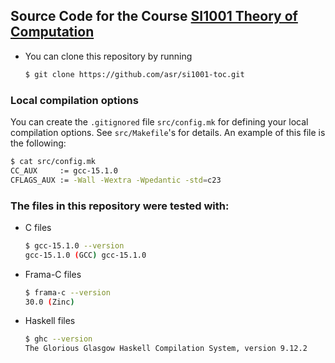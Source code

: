 ## Source Code for the Course [SI1001 Theory of Computation](https://asr.github.io/cursos/si1001-teoria-de-la-computacion/index.html)

* You can clone this repository by running

    ```bash
    $ git clone https://github.com/asr/si1001-toc.git
    ```

### Local compilation options

You can create the `.gitignored` file `src/config.mk` for defining your
local compilation options. See `src/Makefile`'s for details. An example of
this file is the following:

```bash
$ cat src/config.mk
CC_AUX     := gcc-15.1.0
CFLAGS_AUX := -Wall -Wextra -Wpedantic -std=c23
```

### The files in this repository were tested with:

* C files

    ```bash
    $ gcc-15.1.0 --version
    gcc-15.1.0 (GCC) gcc-15.1.0
    ```

* Frama-C files

    ```bash
    $ frama-c --version
    30.0 (Zinc)
    ```

* Haskell files

    ```bash
    $ ghc --version
    The Glorious Glasgow Haskell Compilation System, version 9.12.2
    ```
